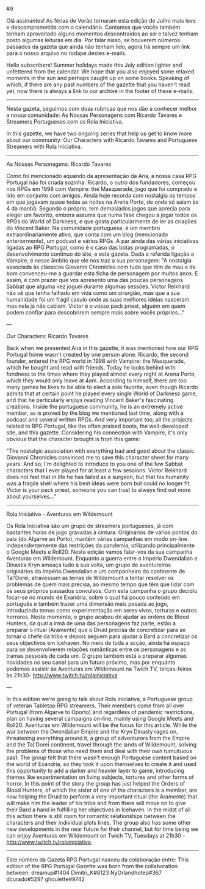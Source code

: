 #9

Olá assinantes! As férias de Verão tornaram esta edição de Julho mais leve e descomprometida com o calendário. Contamos que vocês também tenham aproveitado alguns momentos descontraídos ao sol e talvez tenham posto algumas leituras em dia. Por falar nisso, se houverem números passados da gazeta que ainda não tenham lido, agora há sempre um link para o nosso arquivo no rodapé destes e-mails. 

Hello subscribers! Summer holidays made this July edition lighter and unfettered from the calendar. We hope that you also enjoyed some relaxed moments in the sun and perhaps caught up on some books. Speaking of which, if there are any past numbers of the gazette that you haven't read yet, now there is always a link to our archive in the footer of these e-mails.

---

Nesta gazeta, seguimos com duas rubricas que nos dão a conhecer melhor a nossa comunidade: As Nossas Personagens com Ricardo Tavares e Streamers Portugueses com os Rola Iniciativa. 

In this gazette, we have two ongoing series that help us get to know more about our community: Our Characters with Ricardo Tavares and Portuguese Streamers with Rola Iniciativa.

---

As Nossas Personagens: Ricardo Tavares

Como foi mencionado aquando da apresentação da Ana, a nossa casa RPG Portugal não foi criada sozinha. Ricardo, o outro dos fundadores, começou nos RPGs em 1998 com Vampire: the Masquerade, jogo que foi comprado e lido em conjunto com amigos. Ainda hoje recorda com nostalgia os tempos em que jogavam quase todas as noites na Arena Porto, de onde só saíam às 4 da manhã. Segundo o próprio, tem demasiados jogos que aprecia para eleger um favorito, embora assuma que numa fase chegou a jogar todos os RPGs do World of Darkness, e que gosta particularmente de ler as criações do Vincent Baker.
Na comunidade portuguesa, é um membro extraordinariamente ativo, que conta com um blog (mencionado anteriormente), um podcast e vários RPGs. A par ainda das várias iniciativas ligadas ao RPG Portugal, como é o caso das botas programadas, o desenvolvimento contínuo do site, e esta gazeta.
Dada a referida ligação a Vampire, é nesse âmbito que ele nos traz a sua personagem:
"A nostalgia associada às clássicas Giovanni Chronicles com tudo que têm de mau e de bom convenceu-me a guardar esta ficha de personagem por muitos anos. E assim, é com prazer que vos apresento uma das poucas personagens Sabbat que alguma vez joguei durante algumas sessões. Victor Reikhard não vê que tenha falhado em vida como um cirurgião, mas que a sua humanidade foi um frágil casulo onde as suas melhores ideias nasceram mas nela já não cabiam. Victor é o vosso pack priest, alguém em quem podem confiar para descobrirem sempre mais sobre vocês próprios..."

—

Our Characters: Ricardo Tavares 

Back when we presented Ana in this gazette, it was mentioned how our RPG Portugal home wasn't created by one person alone. Ricardo, the second founder, entered the RPG world in 1998 with Vampire: the Masquerade, which he bought and read with friends. Today he looks behind with fondness to the times where they played almost every night at Arena Porto, which they would only leave at 4am. According to himself, there are too many games he likes to be able to elect a sole favorite, even though Ricardo admits that at certain point he played every single World of Darkness game, and that he particularly enjoys reading Vincent Baker's fascinating creations.
 Inside the portuguese community, he is an extremely active member, as is proved by the blog we mentioned last time, along with a podcast and several written RPGs. And very important too, all the projects related to RPG Portugal, like the often praised boots, the well-developed site, and this gazette.
 Considering his connection with Vampire, it's only obvious that the character brought is from this game:

"The nostalgic association with everything bad and good about the classic Giovanni Chronicles convinced me to save this character sheet for many years. And so, I'm delighted to introduce to you one of the few Sabbat characters that I ever played for at least a few sessions. Victor Reikhard does not feel that in life he has failed as a surgeon, but that his humanity was a fragile shell where his best ideas were born but could no longer fit. Victor is your pack priest, someone you can trust to always find out more about yourselves..."

---

Rola Iniciativa - Aventuras em Wildemount

Os Rola Iniciativa são um grupo de streamers portugueses, já com bastantes horas de jogo gravadas à cintura. Originários de vários pontos do país (do Algarve ao Porto), mantêm várias campanhas em modo on-line independentemente das restrições da pandemia, utilizando principalmente o Google Meets e Roll20.
Nesta edição vamos falar-vos da sua campanha Aventuras em Wildemount. Enquanto a guerra entre o Império Dwendalian e Dinastia Kryn ameaça tudo à sua volta, um grupo de aventureiros originários do Império Dwendalian e um companheiro do continente de Tal’Dorei, atravessam as terras de Wildemount a tentar resolver os problemas de quem mais precisa, ao mesmo tempo que têm que lidar com os seus próprios passados convulsos.
Com esta campanha o grupo decidiu focar-se no mundo de Exandria, sobre o qual há pouco conteúdo em português e também trazer uma dimensão mais pesada ao jogo, introduzindo temas como experimentação em seres vivos, torturas e outros horrores.
Neste momento, o grupo acabou de ajudar as ordens de Blood Hunters, da qual a irmã de uma das personagens faz parte, estão a preparar o ritual (Aramente) que o Druid precisa de concretizar para se tornar o chefe da tribo e depois seguem para ajudar a Bard a concretizar os seus objectivos em Icehaven. No meio de toda a acção, ainda há espaço para se desenvolverem relações românticas entre os personagens e as tramas pessoais de cada um.
O grupo também está a preparar algumas novidades no seu canal para um futuro próximo, mas por enquanto podemos assistir às Aventuras em Wildemount na Twich TV, terças-feiras às 21h30- http://www.twitch.tv/rolainiciativa

—

In this edition we’re going to talk about Rola Iniciativa, a Portuguese group of veteran Tabletop RPG streamers. Their members come from all over Portugal (from Algarve to Oporto) and regardless of pandemic restrictions, plan on having several campaigns on-line, mainly using Google Meets and Roll20.
Aventuras em Wildemount will be the focus for this article. While the war between the Dwendalian Empire and the Kryn Dinasty rages on, threatening everything around it, a group of adventurers from the Empire and the Tal'Dorei continent, travel through the lands of Wildemount, solving the problems of those who need them and deal with their own tumultuous past.
The group felt that there wasn't enough Portuguese content based on the world of Exandria, so they took it upon themselves to create it and used this opportunity to add a darker and heavier layer to game, introducing themes like experimentation on living subjects, tortures and other forms of horror.
In this point of the story the group has just helped the Orders of Blood Hunters, of which the sister of one of the characters is a member, are now helping the Druid to perform a very important ritual (the Aramente) that will make him the leader of his tribe and from there will move on to give their Bard a hand in fulfilling her objectives in Icehaven. In the midst of all this action there is still room for romantic relationships between the characters and their individual plots lines.
The group also has some other new developments in the near future for their channel, but for time being we can enjoy Aventuras em Wildemount on Twich TV, Tuesdays at 21h30 - http://www.twitch.tv/rolainiciativa.


---

Este número da Gazeta RPG Portugal nasceu da colaboração entre:
This edition of the RPG Portugal Gazette was born from the collaboration between:
dreamup#1404
Dimitri_K#8123
NyOrlandhotep#367
dcurado#5297
ghoulette#9742
